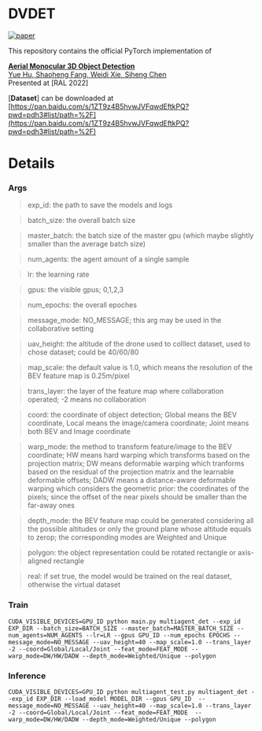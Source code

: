 # DVDET

[![paper](https://img.shields.io/badge/arXiv-Paper-<COLOR>.svg)](https://arxiv.org/abs/2208.03974)

This repository contains the official PyTorch implementation of

[**Aerial Monocular 3D Object Detection</a>**](https://arxiv.org/abs/2208.03974)
<br>
<a href="https://scholar.google.com/citations?user=XBbwb78AAAAJ&hl=zh-CN"> Yue Hu, <a href="https://github.com/dongfeng12"> Shaoheng Fang, <a href="https://weidixie.github.io/"> Weidi Xie, <a href="https://mediabrain.sjtu.edu.cn/sihengc/">Siheng Chen</a> 
<br>
Presented at [RAL 2022]

[**Dataset**] can be downloaded at [https://pan.baidu.com/s/1ZT9z4B5hvwJVFqwdEftkPQ?pwd=pdh3#list/path=%2F](https://pan.baidu.com/s/1ZT9z4B5hvwJVFqwdEftkPQ?pwd=pdh3#list/path=%2F)

# Details

### Args
> exp_id: the path to save the models and logs

> batch_size: the overall batch size

> master_batch: the batch size of the master gpu (which maybe slightly smaller than the average batch size)

> num_agents: the agent amount of a single sample

> lr: the learning rate

> gpus: the visible gpus; 0,1,2,3

> num_epochs: the overall epoches

> message_mode: NO_MESSAGE; this arg may be used in the collaborative setting

> uav_height: the altitude of the drone used to colllect dataset, used to chose dataset; could be 40/60/80

> map_scale: the default value is 1.0, which means the resolution of the BEV feature map is 0.25m/pixel

> trans_layer: the layer of the feature map where collaboration operated; -2 means no collaboration

> coord: the coordinate of object detection; Global means the BEV coordinate, Local means the image/camera coordinate; Joint means both BEV and Image coordinate

> warp_mode: the method to transform feature/image to the BEV coordinate; HW means hard warping which transforms based on the projection matrix; DW means deformable warping which tranforms based on the residual of the projection matrix and the learnable deformable offsets; DADW means a distance-aware deformable warping which considers the geometric prior: the coordinates of the pixels; since the offset of the near pixels should be smaller than the far-away ones

> depth_mode: the BEV feature map could be generated considering all the possible altitudes or only the ground plane whose altitude equals to zerop; the corresponding modes are Weighted and Unique

> polygon: the object representation could be rotated rectangle or axis-aligned rectangle

> real: if set true, the model would be trained on the real dataset, otherwise the virtual dataset

### Train
~~~
CUDA_VISIBLE_DEVICES=GPU_ID python main.py multiagent_det --exp_id EXP_DIR --batch_size=BATCH_SIZE --master_batch=MASTER_BATCH_SIZE --num_agents=NUM_AGENTS --lr=LR --gpus GPU_ID --num_epochs EPOCHS --message_mode=NO_MESSAGE --uav_height=40 --map_scale=1.0 --trans_layer -2 --coord=Global/Local/Joint --feat_mode=FEAT_MODE --warp_mode=DW/HW/DADW --depth_mode=Weighted/Unique --polygon
~~~

### Inference
~~~
CUDA_VISIBLE_DEVICES=GPU_ID python multiagent_test.py multiagent_det --exp_id EXP_DIR --load_model MODEL_DIR --gpus GPU_ID  --message_mode=NO_MESSAGE --uav_height=40 --map_scale=1.0 --trans_layer -2 --coord=Global/Local/Joint --feat_mode=FEAT_MODE  --warp_mode=DW/HW/DADW --depth_mode=Weighted/Unique --polygon
~~~


